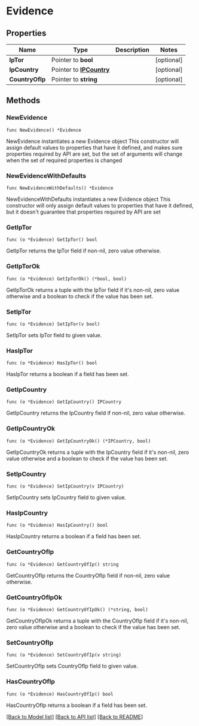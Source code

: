 # Evidence

## Properties

Name | Type | Description | Notes
------------ | ------------- | ------------- | -------------
**IpTor** | Pointer to **bool** |  | [optional] 
**IpCountry** | Pointer to [**IPCountry**](IPCountry.md) |  | [optional] 
**CountryOfIp** | Pointer to **string** |  | [optional] 

## Methods

### NewEvidence

`func NewEvidence() *Evidence`

NewEvidence instantiates a new Evidence object
This constructor will assign default values to properties that have it defined,
and makes sure properties required by API are set, but the set of arguments
will change when the set of required properties is changed

### NewEvidenceWithDefaults

`func NewEvidenceWithDefaults() *Evidence`

NewEvidenceWithDefaults instantiates a new Evidence object
This constructor will only assign default values to properties that have it defined,
but it doesn't guarantee that properties required by API are set

### GetIpTor

`func (o *Evidence) GetIpTor() bool`

GetIpTor returns the IpTor field if non-nil, zero value otherwise.

### GetIpTorOk

`func (o *Evidence) GetIpTorOk() (*bool, bool)`

GetIpTorOk returns a tuple with the IpTor field if it's non-nil, zero value otherwise
and a boolean to check if the value has been set.

### SetIpTor

`func (o *Evidence) SetIpTor(v bool)`

SetIpTor sets IpTor field to given value.

### HasIpTor

`func (o *Evidence) HasIpTor() bool`

HasIpTor returns a boolean if a field has been set.

### GetIpCountry

`func (o *Evidence) GetIpCountry() IPCountry`

GetIpCountry returns the IpCountry field if non-nil, zero value otherwise.

### GetIpCountryOk

`func (o *Evidence) GetIpCountryOk() (*IPCountry, bool)`

GetIpCountryOk returns a tuple with the IpCountry field if it's non-nil, zero value otherwise
and a boolean to check if the value has been set.

### SetIpCountry

`func (o *Evidence) SetIpCountry(v IPCountry)`

SetIpCountry sets IpCountry field to given value.

### HasIpCountry

`func (o *Evidence) HasIpCountry() bool`

HasIpCountry returns a boolean if a field has been set.

### GetCountryOfIp

`func (o *Evidence) GetCountryOfIp() string`

GetCountryOfIp returns the CountryOfIp field if non-nil, zero value otherwise.

### GetCountryOfIpOk

`func (o *Evidence) GetCountryOfIpOk() (*string, bool)`

GetCountryOfIpOk returns a tuple with the CountryOfIp field if it's non-nil, zero value otherwise
and a boolean to check if the value has been set.

### SetCountryOfIp

`func (o *Evidence) SetCountryOfIp(v string)`

SetCountryOfIp sets CountryOfIp field to given value.

### HasCountryOfIp

`func (o *Evidence) HasCountryOfIp() bool`

HasCountryOfIp returns a boolean if a field has been set.


[[Back to Model list]](../README.md#documentation-for-models) [[Back to API list]](../README.md#documentation-for-api-endpoints) [[Back to README]](../README.md)


